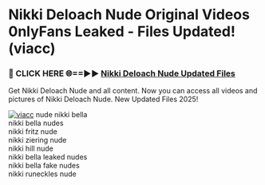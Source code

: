 # Nikki Deloach Nude Original Videos 0nlyFans Leaked - Files Updated! (viacc)

<h3>🔴 CLICK HERE 🌐==►► <a href="https://tinyurl.com/yrmya6cz" rel="nofollow">Nikki Deloach Nude Updated Files</a></h3>

Get Nikki Deloach Nude and all content. Now you can access all videos and pictures of Nikki Deloach Nude. New Updated Files 2025!

[![viacc](https://i.imgur.com/FMdXYCs.gif)](https://tinyurl.com/yrmya6cz)
nude nikki bella<br>
nikki bella nudes<br>
nikki fritz nude<br>
nikki ziering nude<br>
nikki hill nude<br>
nikki bella leaked nudes<br>
nikki bella fake nudes<br>
nikki runeckles nude